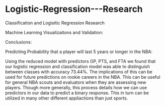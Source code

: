 # Logistic-Regression---Research

Classification and Logisitic Regression Research


Machine Learning Visualizaitons and Validation:






Conclusions: 

Predicting Probability that a player will last 5 years or longer in the NBA:



Using the reduced model with predictors GP, PTS, and FTA we found that our logistic regression and classification model was able to distinguish between classes with accuracy 73.44%. The implications of this can be used for future predictions on rookie careers in the NBA. This can be useful for general NBA scouts and evaluators when they are assessing new players. Though more generally, this process details how we can use predictors in our data to predict a binary response. This in turn can be utilized in many other different appliactions than just sports.
